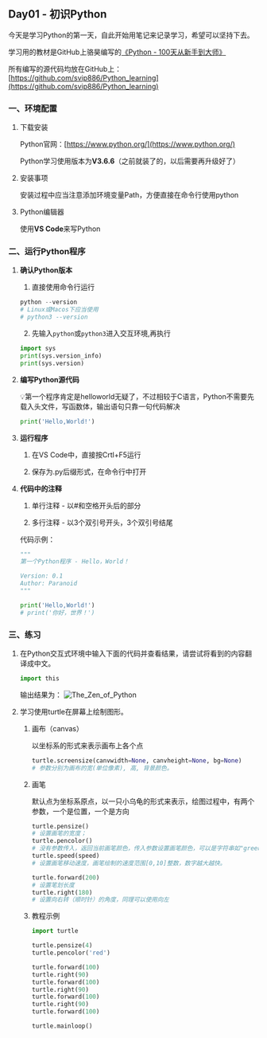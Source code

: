 ## Day01 - 初识Python

今天是学习Python的第一天，自此开始用笔记来记录学习，希望可以坚持下去。

学习用的教材是GitHub上骆昊编写的[《Python - 100天从新手到大师》](https://github.com/jackfrued/Python-100-Days)

所有编写的源代码均放在GitHub上：[https://github.com/svip886/Python_learning](https://github.com/svip886/Python_learning)

### 一、环境配置
1. 下载安装
   
   Python官网：[https://www.python.org/](https://www.python.org/)
   
   Python学习使用版本为**V3.6.6**（之前就装了的，以后需要再升级好了）

2. 安装事项
   
   安装过程中应当注意添加环境变量Path，方便直接在命令行使用python

3. Python编辑器
   
   使用**VS Code**来写Python

### 二、运行Python程序
1. **确认Python版本**
    
    1. 直接使用命令行运行
    ```python
    python --version
    # Linux或Macos下应当使用
    # python3 --version
    ```

    2. 先输入`python`或`python3`进入交互环境,再执行
   
    ```python
    import sys
    print(sys.version_info)
    print(sys.version)
    ```

2. **编写Python源代码**

    💡第一个程序肯定是helloworld无疑了，不过相较于C语言，Python不需要先载入头文件，写函数体，输出语句只靠一句代码解决
    ```python
    print('Hello,World!')
    ```

3. **运行程序**

    1. 在VS Code中，直接按Crtl+F5运行
    
    2. 保存为.py后缀形式，在命令行中打开

4. **代码中的注释**

    1. 单行注释 - 以#和空格开头后的部分
    
    2. 多行注释 - 以3个双引号开头，3个双引号结尾

    代码示例：
    ```python
    """
    第一个Python程序 - Hello，World！
    
    Version: 0.1
    Author: Paranoid
    """

    print('Hello,World!')
    # print('你好，世界！')
    ```

### 三、练习

1. 在Python交互式环境中输入下面的代码并查看结果，请尝试将看到的内容翻译成中文。
    ```python
    import this
    ```
    
    输出结果为：
    ![The_Zen_of_Python](https://s3.ax1x.com/2021/01/18/s6SnLq.png)

2. 学习使用turtle在屏幕上绘制图形。

    1. 画布（canvas）

        以坐标系的形式来表示画布上各个点

        ```python
        turtle.screensize(canvwidth=None, canvheight=None, bg=None)
        # 参数分别为画布的宽(单位像素), 高, 背景颜色。
        ```

    2. 画笔

        默认点为坐标系原点，以一只小乌龟的形式来表示，绘图过程中，有两个参数，一个是位置，一个是方向

        ```python
        turtle.pensize() 
        # 设置画笔的宽度；
        turtle.pencolor()
        # 没有参数传入，返回当前画笔颜色，传入参数设置画笔颜色，可以是字符串如"green", "red",也可以是RGB 3元组。
        turtle.speed(speed)
        # 设置画笔移动速度，画笔绘制的速度范围[0,10]整数，数字越大越快。

        turtle.forward(200)
        # 设置笔划长度
        turtle.right(180)
        # 设置向右转（顺时针）的角度，同理可以使用向左
        ```
        
     3. 教程示例
    
        ```python
        import turtle
        
        turtle.pensize(4)
        turtle.pencolor('red')
        
        turtle.forward(100)
        turtle.right(90)
        turtle.forward(100)
        turtle.right(90)
        turtle.forward(100)
        turtle.right(90)
        turtle.forward(100)
        
        turtle.mainloop()
        ```
